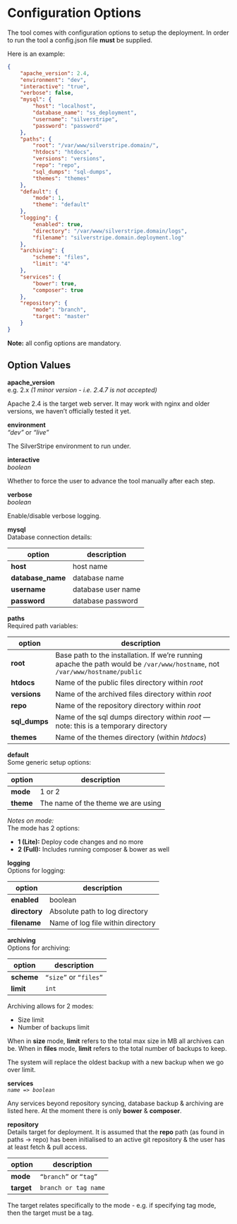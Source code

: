 # Configuration Options
The tool comes with configuration options to setup the deployment. In order to run the tool a config.json file **must** be supplied.

Here is an example:

```json
{
    "apache_version": 2.4,
    "environment": "dev",
    "interactive": "true",
    "verbose": false,
    "mysql": {
        "host": "localhost",
        "database_name": "ss_deployment",
        "username": "silverstripe",
        "password": "password"
    },
    "paths": {
        "root": "/var/www/silverstripe.domain/",
        "htdocs": "htdocs",
        "versions": "versions",
        "repo": "repo",
        "sql_dumps": "sql-dumps",
        "themes": "themes"
    },
    "default": {
        "mode": 1,
        "theme": "default"
    },
    "logging": {
        "enabled": true,
        "directory": "/var/www/silverstripe.domain/logs",
        "filename": "silverstripe.domain.deployment.log"
    },
    "archiving": {
        "scheme": "files",
        "limit": "4"
    },
    "services": {
        "bower": true,
        "composer": true
    },
    "repository": {
        "mode": "branch",
        "target": "master"
    }
}
```

**Note:** all config options are mandatory.

## Option Values

**apache_version**  
e.g. 2.x *(1 minor version - i.e. 2.4.7 is not accepted)*

Apache 2.4 is the target web server. It may work with nginx and older versions, we haven’t officially tested it yet.

**environment**  
*“dev”* or *“live”*

The SilverStripe environment to run under.

**interactive**  
*boolean*

Whether to force the user to advance the tool manually after each step.

**verbose**  
*boolean*

Enable/disable verbose logging.

**mysql**  
Database connection details:

| option | description |
| --- | --- |
| **host** | host name |
|  **database_name** | database name |
| **username** | database user name |
| **password** | database password |

**paths**  
Required path variables:

| option | description |
| --- | --- |
| **root** | Base path to the installation. If we’re running apache the path would be `/var/www/hostname`, not `/var/www/hostname/public` |
|  **htdocs** | Name of the public files directory within *root* |
| **versions** | Name of the archived files directory within *root* |
| **repo** | Name of the repository directory within *root* |
| **sql_dumps** | Name of the sql dumps directory within *root* — note: this is a temporary directory |
| **themes** | Name of the themes directory (within *htdocs*) |

**default**  
Some generic setup options:

| option | description |
| --- | --- |
|  **mode** | 1 or 2 |
|  **theme** | The name of the theme we are using |

*Notes on mode:*  
The mode has 2 options:

* **1 (Lite):** Deploy code changes and no more
* **2 (Full):** Includes running composer & bower as well

**logging**  
Options for logging:

| option | description |
| --- | --- |
|  **enabled** | boolean |
|  **directory** | Absolute path to log directory |
|  **filename** | Name of log file within directory |

**archiving**  
Options for archiving:

| option | description |
| --- | --- |
|  **scheme** | `“size”` or `“files”` |
|  **limit** | `int` |

Archiving allows for 2 modes:

* Size limit
* Number of backups limit

When in **size** mode, **limit** refers to the total max size in MB all archives can be. When in **files** mode,  **limit** refers to the total number of backups to keep.

The system will replace the oldest backup with a new backup when we go over limit.

**services**  
*`name => boolean`*

Any services beyond repository syncing, database backup & archiving are listed here. At the moment there is only **bower** & **composer**.

**repository**  
Details target for deployment. It is assumed that the **repo** path (as found in paths -> repo) has been initialised to an active git repository & the user has at least fetch & pull access.

| option | description |
| --- | --- |
|  **mode** | `“branch”` or `“tag”` |
|  **target** | `branch or tag name` |

The target relates specifically to the mode - e.g. if specifying tag mode, then the target must be a tag.
